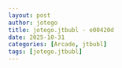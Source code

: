```yaml
---
layout: post
author: jotego
title: jotego.jtbubl - e00420d
date: 2025-10-31
categories: [Arcade, jtbubl]
tags: [jotego.jtbubl]
---
```


